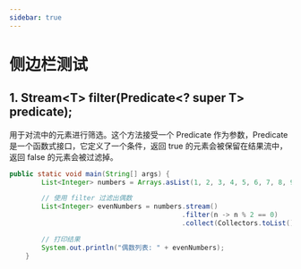 ```yaml
---
sidebar: true
---
```

# 侧边栏测试

## 1. Stream\<T\> filter(Predicate\<? super T\> predicate);

用于对流中的元素进行筛选。这个方法接受一个 Predicate 作为参数，Predicate 是一个函数式接口，它定义了一个条件，返回 true 的元素会被保留在结果流中，返回 false 的元素会被过滤掉。

```java
public static void main(String[] args) {
        List<Integer> numbers = Arrays.asList(1, 2, 3, 4, 5, 6, 7, 8, 9, 10);

        // 使用 filter 过滤出偶数
        List<Integer> evenNumbers = numbers.stream()
                                           .filter(n -> n % 2 == 0)
                                           .collect(Collectors.toList());

        // 打印结果
        System.out.println("偶数列表: " + evenNumbers);
    }
```
